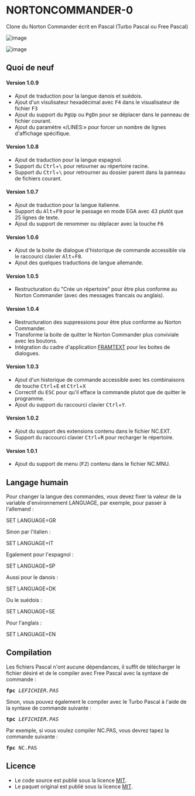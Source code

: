 # NORTONCOMMANDER-0
Clone du Norton Commander écrit en Pascal (Turbo Pascal ou Free Pascal)

![image](https://github.com/gladir/NORTONCOMMANDER-0/assets/11842176/79e3db12-9fbf-4989-91a8-0bdab195dda8)

![image](https://github.com/gladir/NORTONCOMMANDER-0/assets/11842176/7bbbbb42-094c-45f7-a794-120b831b8798)

<h2>Quoi de neuf</h2>

<h4>Version 1.0.9</h4>
<ul>
  <li>Ajout de traduction pour la langue danois et suédois.</li>
  <li>Ajout d'un visulisateur hexadécimal avec <kbd>F4</kbd> dans le visualisateur de fichier <kbd>F3</kbd></li>
  <li>Ajout du support du <kbd>PgUp</kbd> ou <kbd>PgDn</kbd> pour se déplacer dans le panneau de fichier courant.</li>
  <li>Ajout du paramètre «/LINES:» pour forcer un nombre de lignes d'affichage spécifique.</li>
</ul>

<h4>Version 1.0.8</h4>
<ul>
  <li>Ajout de traduction pour la langue espagnol.</li>
  <li>Support du <kbd>Ctrl</kbd>+<kbd>\</kbd> pour retourner au répertoire racine.</li>
  <li>Support du <kbd>Ctrl</kbd>+<kbd>\</kbd> pour retrourner au dossier parent dans la panneau de fichiers courant.</li>
</ul>

<h4>Version 1.0.7</h4>
<ul>
  <li>Ajout de traduction pour la langue italienne.</li>
  <li>Support du <kbd>Alt</kbd>+<kbd>F9</kbd> pour le passage en mode EGA avec 43 plutôt que 25 lignes de texte.</li>
  <li>Ajout du support de renommer ou déplacer avec la touche <kbd>F6</kbd></li>
</ul>

<h4>Version 1.0.6</h4>
<ul>
  <li>Ajout de la boite de dialogue d'historique de commande accessible via le raccourci clavier <kbd>Alt</kbd>+<kbd>F8</kbd>.</li>
  <li>Ajout des quelques traductions de langue allemande.</li>
</ul>


<h4>Version 1.0.5</h4>
<ul>
  <li>Restructuration du "Crée un répertoire" pour être plus conforme au Norton Commander (avec des messages francais ou anglais).</li>
</ul>

<h4>Version 1.0.4</h4>
<ul>
  <li>Restructuration des suppressions pour être plus conforme au Norton Commander.</li>
  <li>Transforme la boite de quitter le Norton Commander plus conviviale avec les boutons.</li>
  <li>Intégration du cadre d'application <a href="https://github.com/gladir/FRAMTEXT" target="_blank">FRAMTEXT</a> pour les boites de dialogues.</li>
</ul>

<h4>Version 1.0.3</h4>
<ul>
  <li>Ajout d'un historique de commande accessible avec les combinaisons de touche <kbd>Ctrl</kbd>+<kbd>E</kbd> et <kbd>Ctrl</kbd>+<kbd>X</kbd></li>
  <li>Correctif du <kbd>ESC</kbd> pour qu'il efface la commande plutot que de quitter le programme.</li>
  <li>Ajout du support du raccourci clavier <kbd>Ctrl</kbd>+<kbd>Y</kbd>.</li>
</ul>


<h4>Version 1.0.2</h4>
<ul>
  <li>Ajout du support des extensions contenu dans le fichier NC.EXT.</li>
  <li>Support du raccourci clavier <kbd>Ctrl</kbd>+<kbd>R</kbd> pour recharger le répertoire.</li>
</ul>

<h4>Version 1.0.1</h4>
<ul>
  <li>Ajout du support de menu (<kbd>F2</kbd>) contenu dans le fichier NC.MNU.</li>
</ul>

<h2>Langage humain</h3>

Pour changer la langue des commandes, vous devez fixer la valeur de la variable d'environnement LANGUAGE, par exemple, pour passer à l'allemand :

SET LANGUAGE=GR	
	
Sinon par l'italien :

SET LANGUAGE=IT

Egalement pour l'espagnol :

SET LANGUAGE=SP

Aussi pour le danois :

SET LANGUAGE=DK

Ou le suédois :

SET LANGUAGE=SE

Pour l'anglais :
	
SET LANGUAGE=EN

<h2>Compilation</h2>
	
Les fichiers Pascal n'ont aucune dépendances, il suffit de télécharger le fichier désiré et de le compiler avec Free Pascal avec la syntaxe de commande  :

<pre><b>fpc</b> <i>LEFICHIER.PAS</i></pre>
	
Sinon, vous pouvez également le compiler avec le Turbo Pascal à l'aide de la syntaxe de commande suivante :	

<pre><b>tpc</b> <i>LEFICHIER.PAS</i></pre>
	
Par exemple, si vous voulez compiler NC.PAS, vous devrez tapez la commande suivante :

<pre><b>fpc</b> NC.PAS</pre>

<h2>Licence</h2>
<ul>
 <li>Le code source est publié sous la licence <a href="https://github.com/gladir/NORTONCOMMANDER-0/blob/main/LICENSE">MIT</a>.</li>
 <li>Le paquet original est publié sous la licence <a href="https://github.com/gladir/NORTONCOMMANDER-0/blob/main/LICENSE">MIT</a>.</li>
</ul>

